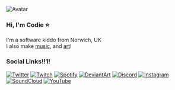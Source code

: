 ![Avatar](https://codie.gg/profile/img/avatar.png)
### Hi, I'm Codie ⭐
I'm a software kiddo from Norwich, UK \
I also make [music](https://soundcloud.com/codieradical), and [art](https://www.deviantart.com/codieradical)!



### Social Links!!1!
[![Twitter](https://codie.gg/profile/img/social/Twitter.png)](https://twitter.com/codieradical)
[![Twitch](https://codie.gg/profile/img/social/Twitch.png)](https://www.twitch.tv/codieradical)
[![Spotify](https://codie.gg/profile/img/social/Spotify.png)](https://open.spotify.com/artist/23QFVBSYU1fwB5160KlqVz)
[![DeviantArt](https://codie.gg/profile/img/social/DeviantArt.png)](https://www.deviantart.com/codieradical)
[![Discord](https://codie.gg/profile/img/social/Discord.png)](https://discord.gg/xuyT7Xm)
[![Instagram](https://codie.gg/profile/img/social/Instagram.png)](https://www.instagram.com/codieradical/)
[![SoundCloud](https://codie.gg/profile/img/social/Soundcloud.png)](https://soundcloud.com/codieradical)
[![YouTube](https://codie.gg/profile/img/social/YouTube.png)](https://www.youtube.com/channel/UC1roe7lSEOq7VDGYtN2II4w)

<!-- [![Bandcamp](https://codie.gg/profile/img/social/Bandcamp.png)](https://codie.bandcamp.com/) -->


<!--
**codieradical/codieradical** is a ✨ _special_ ✨ repository because its `README.md` (this file) appears on your GitHub profile.

Here are some ideas to get you started:

- 🔭 I’m currently working on ...
- 🌱 I’m currently learning ...
- 👯 I’m looking to collaborate on ...
- 🤔 I’m looking for help with ...
- 💬 Ask me about ...
- 📫 How to reach me: ...
- 😄 Pronouns: ...
- ⚡ Fun fact: ...
-->
